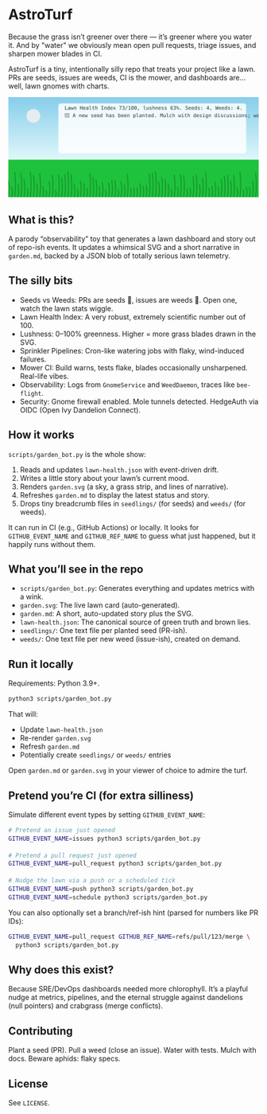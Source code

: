 # AstroTurf

Because the grass isn’t greener over there — it’s greener where you water it. And by "water" we obviously mean open pull requests, triage issues, and sharpen mower blades in CI.

AstroTurf is a tiny, intentionally silly repo that treats your project like a lawn. PRs are seeds, issues are weeds, CI is the mower, and dashboards are… well, lawn gnomes with charts.

![Garden Status](garden.svg)

## What is this?
A parody “observability” toy that generates a lawn dashboard and story out of repo-ish events. It updates a whimsical SVG and a short narrative in `garden.md`, backed by a JSON blob of totally serious lawn telemetry.

## The silly bits
- Seeds vs Weeds: PRs are seeds 🌱, issues are weeds 🌾. Open one, watch the lawn stats wiggle.
- Lawn Health Index: A very robust, extremely scientific number out of 100.
- Lushness: 0–100% greenness. Higher = more grass blades drawn in the SVG.
- Sprinkler Pipelines: Cron-like watering jobs with flaky, wind-induced failures.
- Mower CI: Build warns, tests flake, blades occasionally unsharpened. Real-life vibes.
- Observability: Logs from `GnomeService` and `WeedDaemon`, traces like `bee-flight`.
- Security: Gnome firewall enabled. Mole tunnels detected. HedgeAuth via OIDC (Open Ivy Dandelion Connect).

## How it works
`scripts/garden_bot.py` is the whole show:
1. Reads and updates `lawn-health.json` with event-driven drift.
2. Writes a little story about your lawn’s current mood.
3. Renders `garden.svg` (a sky, a grass strip, and lines of narrative).
4. Refreshes `garden.md` to display the latest status and story.
5. Drops tiny breadcrumb files in `seedlings/` (for seeds) and `weeds/` (for weeds).

It can run in CI (e.g., GitHub Actions) or locally. It looks for `GITHUB_EVENT_NAME` and `GITHUB_REF_NAME` to guess what just happened, but it happily runs without them.

## What you’ll see in the repo
- `scripts/garden_bot.py`: Generates everything and updates metrics with a wink.
- `garden.svg`: The live lawn card (auto-generated).
- `garden.md`: A short, auto-updated story plus the SVG.
- `lawn-health.json`: The canonical source of green truth and brown lies.
- `seedlings/`: One text file per planted seed (PR-ish).
- `weeds/`: One text file per new weed (issue-ish), created on demand.

## Run it locally
Requirements: Python 3.9+.

```bash
python3 scripts/garden_bot.py
```

That will:
- Update `lawn-health.json`
- Re-render `garden.svg`
- Refresh `garden.md`
- Potentially create `seedlings/` or `weeds/` entries

Open `garden.md` or `garden.svg` in your viewer of choice to admire the turf.

## Pretend you’re CI (for extra silliness)
Simulate different event types by setting `GITHUB_EVENT_NAME`:

```bash
# Pretend an issue just opened
GITHUB_EVENT_NAME=issues python3 scripts/garden_bot.py

# Pretend a pull request just opened
GITHUB_EVENT_NAME=pull_request python3 scripts/garden_bot.py

# Nudge the lawn via a push or a scheduled tick
GITHUB_EVENT_NAME=push python3 scripts/garden_bot.py
GITHUB_EVENT_NAME=schedule python3 scripts/garden_bot.py
```

You can also optionally set a branch/ref-ish hint (parsed for numbers like PR IDs):

```bash
GITHUB_EVENT_NAME=pull_request GITHUB_REF_NAME=refs/pull/123/merge \
  python3 scripts/garden_bot.py
```

## Why does this exist?
Because SRE/DevOps dashboards needed more chlorophyll. It’s a playful nudge at metrics, pipelines, and the eternal struggle against dandelions (null pointers) and crabgrass (merge conflicts).

## Contributing
Plant a seed (PR). Pull a weed (close an issue). Water with tests. Mulch with docs. Beware aphids: flaky specs.

## License
See `LICENSE`.
